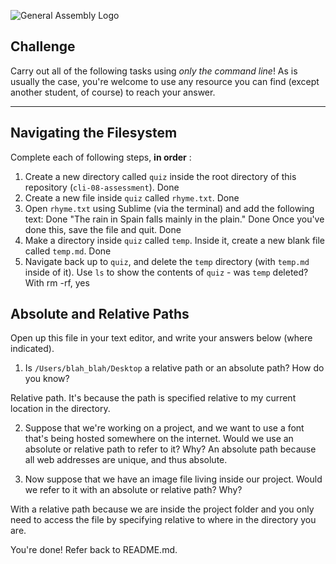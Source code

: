![General Assembly Logo](http://i.imgur.com/ke8USTq.png)

## Challenge

Carry out all of the following tasks using _only the command line_! As is usually the case, you're welcome to use any resource you can find (except another student, of course) to reach your answer.

<hr>

## Navigating the Filesystem

Complete each of following steps, **in order** :

1. Create a new directory called `quiz` inside the root directory of this repository (`cli-08-assessment`).
Done
2. Create a new file inside `quiz` called `rhyme.txt`.
Done
3. Open `rhyme.txt` using Sublime (via the terminal) and add the following text:
Done
 "The rain in Spain falls mainly in the plain."
Done
 Once you've done this, save the file and quit.
Done
4. Make a directory inside `quiz` called `temp`. Inside it, create a new blank file called `temp.md`.
Done
5. Navigate back up to `quiz`, and delete the `temp` directory (with `temp.md` inside of it).
Use `ls` to show the contents of `quiz` - was `temp` deleted?
With rm -rf, yes
## Absolute and Relative Paths

Open up this file in your text editor, and write your answers below (where indicated).

1. Is `/Users/blah_blah/Desktop` a relative path or an absolute path? How do you know?

Relative path. It's because the path is specified relative to my current location in the directory.

2. Suppose that we're working on a project, and we want to use a font that's being hosted somewhere on the internet. Would we use an absolute or relative path to refer to it? Why?
An absolute path because all web addresses are unique, and thus absolute.


3. Now suppose that we have an image file living inside our project. Would we refer to it with an absolute or relative path? Why?

With a relative path because we are inside the project folder and you only need
to access the file by specifying relative to where in the directory you are.

You're done! Refer back to README.md.
